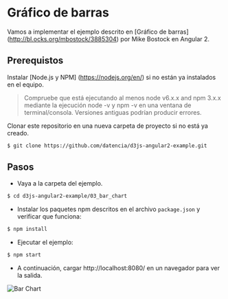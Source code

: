 # Gráfico de barras

Vamos a implementar el ejemplo descrito en [Gráfico de barras] (http://bl.ocks.org/mbostock/3885304)
por Mike Bostock en Angular 2.

## Prerequistos

Instalar [Node.js y NPM] (https://nodejs.org/en/) si no están ya instalados en el equipo.

> Compruebe que está ejecutando al menos node v6.x.x and npm 3.x.x mediante la ejecución node -v y npm -v en una ventana de terminal/consola. Versiones antiguas podrían producir errores.

Clonar este repositorio  en una nueva carpeta de proyecto si no está ya creado.

 ```bash
 $ git clone https://github.com/datencia/d3js-angular2-example.git
 ```

## Pasos

- Vaya a la carpeta del ejemplo.

 ```bash
 $ cd d3js-angular2-example/03_bar_chart
 ```

- Instalar los paquetes npm descritos en el archivo `package.json` y verificar que funciona:

 ```bash
 $ npm install
 ```
- Ejecutar el ejemplo:

 ```bash
 $ npm start
 ```

- A continuación, cargar http://localhost:8080/ en un navegador para ver la salida.

 ![Bar Chart](../99_readme_resources/03_bar_chart/browser_output.png "Bar Chart")
